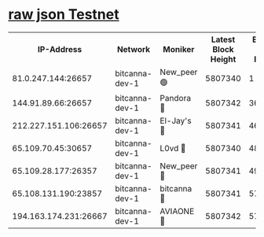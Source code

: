 [raw json Testnet](https://rpc-check.bcat.stavr.tech/bcat/rpc-bcat-result.json)
=


<table><tr><th>IP-Address</th><th>Network</th><th>Moniker</th><th>Latest Block Height</th><th>Earliest Block Height</th><th>Catching Up</th><th>Tx Index</th><th>Voting Power</th><th>Scan Time</th></tr><tr><td>81.0.247.144:26657</td><td>bitcanna-dev-1</td><td>New_peer 🟢</td><td>5807340</td><td>1</td><td>False</td><td>on</td><td>0</td><td>2024-01-03T13:17:19.005243186UTC</td></tr><tr><td>144.91.89.66:26657</td><td>bitcanna-dev-1</td><td>Pandora 🔴</td><td>5807342</td><td>3675711</td><td>False</td><td>on</td><td>2096387</td><td>2024-01-03T13:17:28.787589690UTC</td></tr><tr><td>212.227.151.106:26657</td><td>bitcanna-dev-1</td><td>El-Jay's 🔴</td><td>5807341</td><td>4670391</td><td>False</td><td>on</td><td>2218164</td><td>2024-01-03T13:17:25.726738763UTC</td></tr><tr><td>65.109.70.45:30657</td><td>bitcanna-dev-1</td><td>L0vd 🔴</td><td>5807340</td><td>4828155</td><td>False</td><td>on</td><td>7920</td><td>2024-01-03T13:17:19.347052376UTC</td></tr><tr><td>65.109.28.177:26357</td><td>bitcanna-dev-1</td><td>New_peer 🔴</td><td>5807341</td><td>4952911</td><td>False</td><td>on</td><td>2237067</td><td>2024-01-03T13:17:26.034779057UTC</td></tr><tr><td>65.108.131.190:23857</td><td>bitcanna-dev-1</td><td>bitcanna 🔴</td><td>5807341</td><td>5707341</td><td>False</td><td>off</td><td>82368</td><td>2024-01-03T13:17:26.360389074UTC</td></tr><tr><td>194.163.174.231:26667</td><td>bitcanna-dev-1</td><td>AVIAONE 🔴</td><td>5807342</td><td>5798281</td><td>False</td><td>on</td><td>1949865</td><td>2024-01-03T13:17:31.318411225UTC</td></tr></table>
